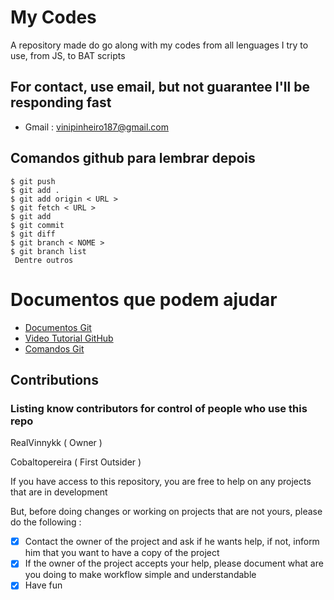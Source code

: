 
# My Codes 

A repository made do go along with my codes from all lenguages I try to use, from JS, to BAT scripts

## For contact, use email, but not guarantee I'll be responding fast

- Gmail : vinipinheiro187@gmail.com

## Comandos github para lembrar depois


````
$ git push 
$ git add .
$ git add origin < URL >
$ git fetch < URL >
$ git add
$ git commit 
$ git diff 
$ git branch < NOME >
$ git branch list
 Dentre outros 
````

# Documentos que podem ajudar 
 - [Documentos Git](https://git-scm.com/docs)
 - [Video Tutorial GitHub](https://www.youtube.com/watch?v=tRZGeaHPoaw&pp=ygUQR2l0aHViIHR1dG9yaWFscw%3D%3D)
- [Comandos Git](https://www.youtube.com/watch?v=Zwv9qRyVeU4&pp=ygUMR2l0IGNvbW1hbmRz)



## Contributions 
### Listing know contributors for control of people who use this repo
 
RealVinnykk ( Owner ) 

Cobaltopereira ( First Outsider ) 

If you have access to this repository, you are free to help on any projects that are in development 

But, before doing changes or working on projects that are not yours, please do the following :

- [X] Contact the owner of the project and ask if he wants help, if not, inform him that you want to have a copy of the project 
- [X] If the owner of the project accepts your help, please document what are you doing to make workflow simple and understandable
- [X] Have fun
